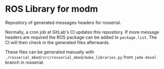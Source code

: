 # ROS Library for modm

Repository of generated messages headers for rosserial.

Normally, a cron job at GitLab's CI updates this repository. If more message headers are required the ROS package can be added to `package.list`. The CI will then check in the generated files afterwards.

These files can be generated manually with `./rosserial_mbed/src/rosserial_mbed/make_libraries.py` from `jade-devel` branch in rosserial.
